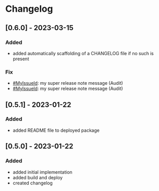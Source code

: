 # Changelog

## [0.6.0] - 2023-03-15

### Added

- added automatically scaffolding of a CHANGELOG file if no such is present

### Fix

- [#MyIssueId](https://github.com/thomasduft/releasy/issues/MyIssueId): my super release note message (Audit)
- [#MyIssueId](https://github.com/thomasduft/releasy/issues/MyIssueId): my super release note message (Audit)


## [0.5.1] - 2023-01-22

### Added

- added README file to deployed package


## [0.5.0] - 2023-01-22

### Added

- added initial implementation
- added build and deploy
- created changelog

